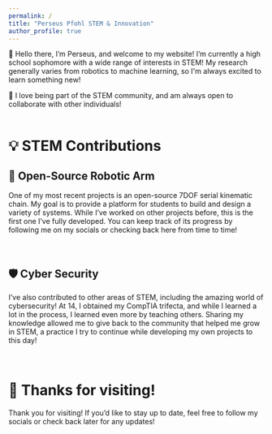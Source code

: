 ```yaml
---
permalink: /
title: "Perseus Pfohl STEM & Innovation"
author_profile: true
---
```


👋 Hello there, I’m Perseus, and welcome to my website! I’m currently a high school sophomore with a wide range of interests in STEM! My research generally varies from robotics to machine learning, so I'm always excited to learn something new!<br>

🌟 I love being part of the STEM community, and am always open to collaborate with other individuals!<br><br>

# 💡 STEM Contributions

## 🤖 Open-Source Robotic Arm<br>

One of my most recent projects is an open-source 7DOF serial kinematic chain. My goal is to provide a platform for students to build and design a variety of systems. While I’ve worked on other projects before, this is the first one I’ve fully developed. You can keep track of its progress by following me on my socials or checking back here from time to time!<br><br><br>

## 🛡️ Cyber Security<br>

I’ve also contributed to other areas of STEM, including the amazing world of cybersecurity! At 14, I obtained my CompTIA trifecta, and while I learned a lot in the process, I learned even more by teaching others. Sharing my knowledge allowed me to give back to the community that helped me grow in STEM, a practice I try to continue while developing my own projects to this day!<br><br><br>

# 👋 Thanks for visiting!<br>

Thank you for visiting! If you’d like to stay up to date, feel free to follow my socials or check back later for any updates!